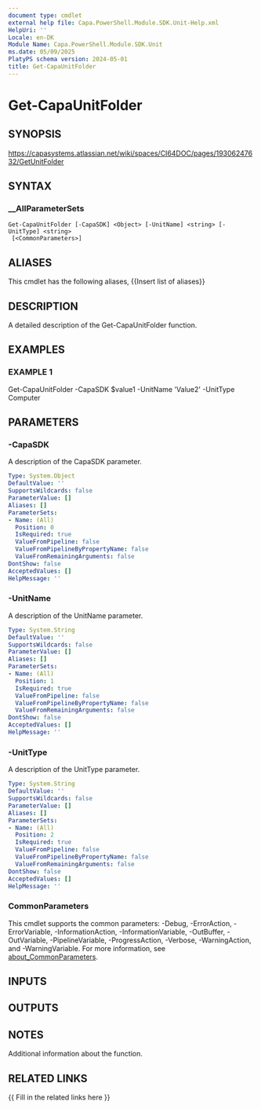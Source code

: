 ```yaml
---
document type: cmdlet
external help file: Capa.PowerShell.Module.SDK.Unit-Help.xml
HelpUri: ''
Locale: en-DK
Module Name: Capa.PowerShell.Module.SDK.Unit
ms.date: 05/09/2025
PlatyPS schema version: 2024-05-01
title: Get-CapaUnitFolder
---
```


# Get-CapaUnitFolder

## SYNOPSIS

https://capasystems.atlassian.net/wiki/spaces/CI64DOC/pages/19306247632/GetUnitFolder

## SYNTAX

### __AllParameterSets

```
Get-CapaUnitFolder [-CapaSDK] <Object> [-UnitName] <string> [-UnitType] <string>
 [<CommonParameters>]
```

## ALIASES

This cmdlet has the following aliases,
  {{Insert list of aliases}}

## DESCRIPTION

A detailed description of the Get-CapaUnitFolder function.

## EXAMPLES

### EXAMPLE 1

Get-CapaUnitFolder -CapaSDK $value1 -UnitName 'Value2' -UnitType Computer

## PARAMETERS

### -CapaSDK

A description of the CapaSDK parameter.

```yaml
Type: System.Object
DefaultValue: ''
SupportsWildcards: false
ParameterValue: []
Aliases: []
ParameterSets:
- Name: (All)
  Position: 0
  IsRequired: true
  ValueFromPipeline: false
  ValueFromPipelineByPropertyName: false
  ValueFromRemainingArguments: false
DontShow: false
AcceptedValues: []
HelpMessage: ''
```

### -UnitName

A description of the UnitName parameter.

```yaml
Type: System.String
DefaultValue: ''
SupportsWildcards: false
ParameterValue: []
Aliases: []
ParameterSets:
- Name: (All)
  Position: 1
  IsRequired: true
  ValueFromPipeline: false
  ValueFromPipelineByPropertyName: false
  ValueFromRemainingArguments: false
DontShow: false
AcceptedValues: []
HelpMessage: ''
```

### -UnitType

A description of the UnitType parameter.

```yaml
Type: System.String
DefaultValue: ''
SupportsWildcards: false
ParameterValue: []
Aliases: []
ParameterSets:
- Name: (All)
  Position: 2
  IsRequired: true
  ValueFromPipeline: false
  ValueFromPipelineByPropertyName: false
  ValueFromRemainingArguments: false
DontShow: false
AcceptedValues: []
HelpMessage: ''
```

### CommonParameters

This cmdlet supports the common parameters: -Debug, -ErrorAction, -ErrorVariable,
-InformationAction, -InformationVariable, -OutBuffer, -OutVariable, -PipelineVariable,
-ProgressAction, -Verbose, -WarningAction, and -WarningVariable. For more information, see
[about_CommonParameters](https://go.microsoft.com/fwlink/?LinkID=113216).

## INPUTS

## OUTPUTS

## NOTES

Additional information about the function.


## RELATED LINKS

{{ Fill in the related links here }}

